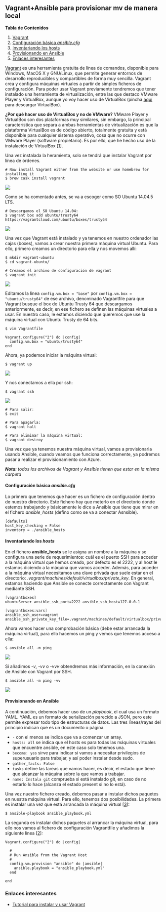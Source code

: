 ## Vagrant+Ansible para provisionar mv de manera local <a name="id1"></a>

**Tabla de Contenidos**

1. [Vagrant](#id1)
2. [Configuración básica _ansible.cfg_](#id2)
3. [Inventariando los hosts](#id3)
4. [Provisionando en Ansible](#id4)
5. [Enlaces interesantes](#id5)

[Vagrant](http://www.conasa.es/blog/vagrant-la-herramienta-para-crear-entornos-de-desarrollo-reproducibles/) es una herramienta gratuita de línea de comandos, disponible para Windows, MacOS X y GNU/Linux, que permite generar entornos de desarrollo reproducibles y compartibles de forma muy sencilla. Vagrant crea y configura máquinas virtuales a partir de simples ficheros de configuración. Para poder usar Vagrant previamente tendremos que tener instalado una herramienta de virtualización, entre las que destaco VMware Player y VirtualBox, aunque yo voy hacer uso de VirtualBox (pincha [aquí](https://www.virtualbox.org/wiki/Downloads) para descargar VirtualBox).

**¿Por qué hacer uso de VirtualBox y no de VMware?** VMware Player y VirtualBox son dos plataformas muy similares, sin embargo, la principal característica que separa a ambas herramientas de virtualización es que la plataforma VirtualBox es de código abierto, totalmente gratuita y está disponible para cualquier sistema operativo, cosa que no ocurre con VMware Player (software propietario). Es por ello, que he hecho uso de la instalación de VirtualBox [[1][1]].

Una vez instalada la heramienta, solo se tendrá que instalar Vagrant por línea de órdenes.

~~~
# Now install Vagrant either from the website or use homebrew for installing it
$ brew cask install vagrant
~~~

![](../../docs/images/vagrant0.png)

Como se ha comentado antes, se va a escoger como SO Ubuntu 14.04.5 LTS.

~~~
# Descargamos el SO Ubuntu 14.04:
$ vagrant box add ubuntu/trusty64 https://vagrantcloud.com/ubuntu/boxes/trusty64
~~~

![](../../docs/images/vagrant1.png)

Una vez que Vagrant está instalado y ya tenemos en nuestro ordenador las cajas (boxes), vamos a crear nuestra primera máquina virtual Ubuntu. Para ello, primero creamos un directorio para ella y nos movemos allí:

~~~
$ mkdir vagrant-ubuntu
$ cd vagrant-ubuntu/

# Creamos el archivo de configuración de vagrant
$ vagrant init
~~~

![](../../docs/images/vagrant2.png)

Editamos la línea `config.vm.box = "base"` por `config.vm.box = "ubuntu/trusty64"` de ese archivo, denominado Vagrantfile para que Vagrant busque el box de Ubuntu Trusty 64 que descargamos anteriormente, es decir, en ese fichero se definen las máquinas virtuales a usar. En nuestro caso, le estamos diciendo que queremos que use la máquina virtual con Ubuntu Trusty de 64 bits.

~~~
$ vim Vagrantfile

Vagrant.configure("2") do |config|
  config.vm.box = "ubuntu/trusty64"
end
~~~

Ahora, ya podemos iniciar la máquina virtual:

~~~
$ vagrant up
~~~

![](../../docs/images/vagrant3.png)

Y nos conectamos a ella por ssh:

~~~
$ vagrant ssh
~~~

![](../../docs/images/vagrant4.png)

~~~
# Para salir:
$ exit

# Para apagarla:
$ vagrant halt

# Para eliminar la máquina virtual:
$ vagrant destroy
~~~

Una vez que ya tenemos nuestra máquina virtual, vamos a provisionarla usando Ansible, cuando veamos que funciona correctamente, ya podremos pasar a realizar el provisionamiento con Azure.

_**Nota**: todos los archivos de Vagrant y Ansible tienen que estar en la misma carpeta_

#### Configuración básica _ansible.cfg_ <a name="id2"></a>

Lo primero que tenemos que hacer es un fichero de configuración dentro de nuestro directorio. Este fichero hay que meterlo en el directorio donde estemos trabajando y básicamente le dice a Ansible que tiene que mirar en el fichero *ansible_hosts* (defino como se va a conectar Asnsible).

~~~
[defaults]
host_key_checking = False
inventory = ./ansible_hosts
~~~

#### Inventariando los _hosts_ <a name="id3"></a>

En el fichero **ansible_hosts** se le asigna un nombre a la máquina y se configura una serie de requerimientos: cuál es el puerto SSH para acceder a la máquina virtual que hemos creado, por defecto es el 2222, y al host le estamos diciendo a la máquina que vamos acceder. Además, para acceder a la máquina virtual necesitamos una clave privada que suele estar en el directorio: *.vagrant/machines/default/virtualbox/private_key*. En general, estamos haciendo que Ansible se conecte correctamente con Vagrant mediante SSH.

```
[vagrantboxes]
ubuntuServer ansible_ssh_port=2222 ansible_ssh_host=127.0.0.1

[vagrantboxes:vars]
ansible_ssh_user=vagrant
ansible_ssh_private_key_file=.vagrant/machines/default/virtualbox/private_key
```

Ahora vamos hacer una comprobación básica (debe estar arrancada la máquina virtual), para ello hacemos un ping y vemos que tenemos acceso a ella:

~~~
$ ansible all -m ping
~~~

![](../../docs/images/vagrant5.png)

Si añadimos _-v_, _-vv_ o _-vvv_ obtendremos más información, en la conexión de Ansible con Vagrant por SSH.

~~~
$ ansible all -m ping -vv
~~~

![](../../docs/images/vagrant6.png)


#### Provisionando en Ansible <a name="id4"></a>

A continuación, debemos hacer uso de un _playbook_, el cual usa un formato YAML. YAML es un formato de serialización parecido a JSON, pero este permite expresar todo tipo de estructuras de datos. Las tres líneas/rayas del principio indican que es un documento o página.

- `-` con el menos se indica que va a comenzar un array.
- `hosts: all` se indica que el hosts es para todas las máquinas virtuales que encuentre ansible, en este caso solo tenemos una.
- `become: yes` sirve para indicar si vamos a necesitar privilegios de superusuario para trabajar, y así poder instalar desde sudo.
- `gather_facts: False`
- `tasks` define las tareas que vamos hacer, es decir, el estado que tiene que alcanzar la máquina sobre la que vamos a trabajar.
- `name: Instala git` comprueba si está instalado git, en caso de no estarlo lo hace (alcanza el estado present si no lo está).


Una vez nuestro fichero creado, debemos pasar a instalar dichos paquetes en nuestra máquina virtual. Para ello, tenemos dos posibilidades. La primera es instalar una vez que está arrancada la máquina virtual [[3][3]]:

~~~
$ ansible-playbook ansible_playbook.yml
~~~

La segunda es instalar dichos paquetes al arrancar la máquina virtual, para ello nos vamos al fichero de configuración Vagrantfile y añadimos la siguiente línea [[2][2]]:

~~~
Vagrant.configure("2") do |config|

  #
  # Run Ansible from the Vagrant Host
  #
  config.vm.provision "ansible" do |ansible|
    ansible.playbook = "ansible_playbook.yml"
  end

end
~~~



### Enlaces interesantes <a name="id5"></a>

- [Tutorial para instalar y usar Vagrant](https://fortinux.gitbooks.io/humble_tips/content/capitulo_1_usando_aplicaciones_en_linux/tutorial_instalar_vagrant_para_usar_ambientes_virtuales_en_gnulinux.html)


[1]: https://www.softzone.es/2017/03/14/comparativa-vmware-virtualbox/
[2]: https://www.vagrantup.com/docs/provisioning/ansible.html
[3]: https://medium.com/@perwagnernielsen/ansible-tutorial-part-2-installing-packages-41d3ab28337d

